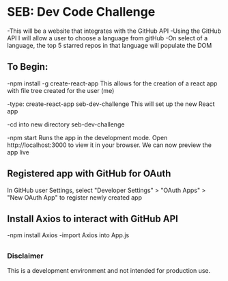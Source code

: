 # SEB: Dev Code Challenge

-This will be a website that integrates with the GitHub API
-Using the GitHub API I will allow a user to choose a language from gitHub
-On select of a language, the top 5 starred repos in that language will populate the DOM 

## To Begin:

-npm install -g create-react-app
This allows for the creation of a react app with file tree created for the user (me)

-type: create-react-app seb-dev-challenge
This will set up the new React app

-cd into new directory seb-dev-challenge

-npm start
Runs the app in the development mode.
Open http://localhost:3000 to view it in your browser.
We can now preview the app live

## Registered app with GitHub for OAuth

In GitHub user Settings, select "Developer Settings" > "OAuth Apps" > "New OAuth App"
to register newly created app

## Install Axios to interact with GitHub API
-npm install Axios
-import Axios into App.js

## 


### Disclaimer
This is a development environment and not intended for production use.



